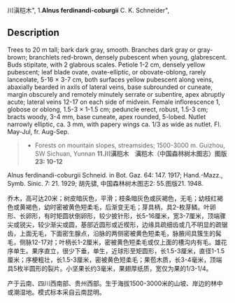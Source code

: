 川滇桤木",
1.**Alnus ferdinandi-coburgii** C. K. Schneider",

## Description
Trees to 20 m tall; bark dark gray, smooth. Branches dark gray or gray-brown; branchlets red-brown, densely pubescent when young, glabrescent. Buds stipitate, with 2 glabrous scales. Petiole 1-2 cm, densely yellow pubescent; leaf blade ovate, ovate-elliptic, or obovate-oblong, rarely lanceolate, 5-16 ×  3-7 cm, both surfaces yellow pubescent along veins, abaxially bearded in axils of lateral veins, base subrounded or cuneate, margin obscurely and remotely minutely serrate or subentire, apex abruptly acute; lateral veins 12-17 on each side of midvein. Female inflorescence 1, globose or oblong, 1.5-3 ×  1-1.5 cm; peduncle erect, robust, 1.5-3 cm; bracts woody, 3-4 mm, base cuneate, apex rounded, 5-lobed. Nutlet narrowly elliptic, ca. 3 mm, with papery wings ca. 1/3 as wide as nutlet. Fl. May-Jul, fr. Aug-Sep.

> *  Forests on mountain slopes, streamsides; 1500-3000 m. Guizhou, SW Sichuan, Yunnan
**11.川滇桤木　滇桤木（中国森林树木图志）图版23: 10-12**

Alnus ferdinandi-coburgii Schneid. in Bot. Gaz. 64: 147. 1917; Hand.-Mazz., Symb. Sinic. 7: 21. 1929; 胡先骕, 中国森林树木图志2: 55.图版21. 1948.

乔木，高可达20米；树皮暗灰色，平滑；枝条暗灰色或灰褐色，无毛；幼枝红褐色或黄褐色，幼时密被黄色短柔毛，后渐变无毛；芽具柄，具2-枚芽鳞。叶卵形、长卵形，有时矩圆状倒卵形，较少披针形，长5-16厘米，宽3-7厘米，顶端骤尖或锐尖，较少渐尖或圆，基部近圆形或近楔形，边缘具疏细齿或几不明显的疏锯齿，上面无毛，下面密生腺点，沿脉的两侧密被黄色短柔毛，脉腋间具簇生的髯毛，侧脉12-17对；叶柄长1-2厘米，密被黄色短柔毛或仅上面的槽沟内有毛。雄花序单生。果序直立，很少下垂，单生，近球形至矩圆形，长1.5-3厘米，直径1-1.5厘米；序梗粗壮，长1.5-3厘米，密被黄色短柔毛；果苞木质，长3-4毫米，顶端具5枚半圆形的裂片。小坚果长约3毫米，果翅厚纸质，宽仅为果的1/3-1/4。

产于云南、四川西南部、贵州西部。生于海拔1500-3000米的山坡、岸边的林中或潮湿地。模式标本采自云南昆明。
